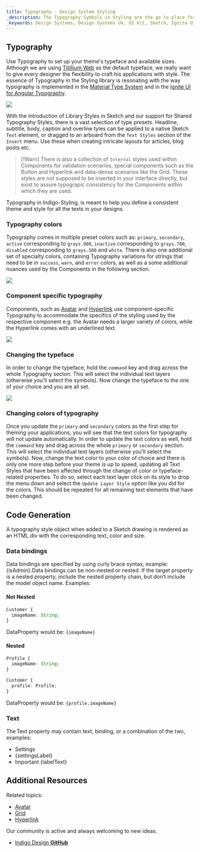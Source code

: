 ```yaml
---
title: Typography - Design System Styling
_description: The Typography Symbols in Styling are the go to place for setting up the font-related aspects of a theme in Indigo Design.
_keywords: Design Systems, Design Systems UX, UI kit, Sketch, Ignite UI for Angular, Sketch to Angular, Sketch to Angular, Angular, Angular Design System, Export code from Sketch, Design Kits for Angular, Sketch HTML, Sketch to HTML, Sketch UI kits
---
```


## Typography

Use Typography to set up your theme's typeface and available sizes. Although we are using [Titillium Web](https://fonts.google.com/specimen/Titillium+Web) as the default typeface, we really want to give every designer the flexibility to craft his applications with style. The essence of Typography in the Styling library is resonating with the way typography is implemented in the [Material Type System](https://material.io/design/typography/the-type-system.html#type-scale) and in the [Ignite UI for Angular Typography](https://www.infragistics.com/products/ignite-ui-angular/angular/components/themes/typography.html).

<img src="../images/typography_default.png" srcset="../images/typography_default@2x.png 2x" />

With the introduction of Library Styles in Sketch and our support for Shared Typography Styles, there is a vast selection of type presets. Headline, subtitle, body, caption and overline tyles can be applied to a native Sketch `Text` element, or dragged to an arboard from the `Text Styles` section of the `Insert` menu. Use these when creating intricate layouts for articles, blog posts etc.

> [!Warn]
> There is also a collection of `Internal` styles used within Components for validation scenarios, special components such as the Button and Hyperlink and data-dense scenarios like the Grid. These styles are not supposed to be inserted in your interface directly, but exist to assure typograpic consistency for the Components within which they are used.

Typography in Indigo-Styling, is meant to help you define a consistent theme and style for all the texts in your designs.

### Typography colors

Typography comes in multiple preset colors such as: `primary`, `secondary`, `active` corresponding to `grays.900`, `inactive` corresponding to `grays.700`, `disabled` corresponding to `grays.500` and `white`. There is also one additional set of specialty colors, containing Typography variations for strings that need to be in `success`, `warn`, and `error` colors, as well as a some additional nuances used by the Components in the following section.

<img src="../images/typography_colors.png" srcset="../images/typography_colors@2x.png 2x" />

### Component specific typography

Components, such as [Avatar](avatar.md) and [Hyperlink](hyperlink.md) use component-specific Typography to accommodate the specifics of the styling used by the respective component e.g. the Avatar needs a larger variety of colors, while the Hyperlink comes with an underlined text.

<img src="../images/typography_specific.png" srcset="../images/typography_specific@2x.png 2x" />

### Changing the typeface

In order to change the typeface, hold the `command` key and drag across the whole Typography secton. This will select the individual text layers (otherwise you'll select the symbols). Now change the typeface to the one of your choice and you are all set.

<img src="../images/typography_typeface.png" srcset="../images/typography_typeface@2x.png 2x" />

### Changing colors of typography

Once you update the `primary` and `secondary` colors as the first step for theming your applications, you will see that the text colors for typography will not update automatically. In order to update the text colors as well, hold the `command` key and drag across the whole `primary` or `secondary` section. This will select the individual text layers (otherwise you'll select the symbols). Now, change the text color to your color of choice and there is only one more step before your theme is up to speed, updating all Text Styles that have been affected through the change of color or typeface-related properties. To do so, select each text layer click on its style to drop the menu down and select the `Update Layer Style` option like you did for the colors. This should be repeated for all remaining text elements that have been changed.

## Code Generation

A typography style object when added to a Sketch drawing is rendered as an HTML div with the corresponding text, color and size.

### Data bindings

Data bindings are specified by using curly brace syntax, example: {isAdmin}.Data bindings can be non-nested or nested. If the target property is a nested property, include the nested property chain, but don’t include the model object name. Examples:

#### Not Nested

```typescript
Customer {
  imageName: String;
}
```

DataProperty would be: `{imageName}`

#### Nested

```typescript
Profile {
  imageName: String;
}

Customer {
  profile: Profile;
}
```

DataProperty would be: `{profile.imageName}`

### Text

The Text property may contain text, binding, or a combination of the two, examples:

- Settings
- {settingsLabel}
- Important {labelText}

## Additional Resources

Related topics:

- [Avatar](../components/avatar.md)
- [Grid](../components/grid.md)
- [Hyperlink](../components/hyperlink.md)
  <div class="divider--half"></div>

Our community is active and always welcoming to new ideas.

- [Indigo Design **GitHub**](https://github.com/IgniteUI/design-system-docfx)
